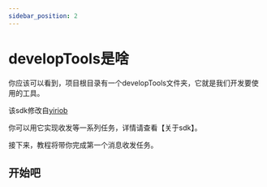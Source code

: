 ```yaml
---
sidebar_position: 2
---
```


# developTools是啥
你应该可以看到，项目根目录有一个developTools文件夹，它就是我们开发要使用的工具。

该sdk修改自[yiriob](https://github.com/YiriMiraiProject/YiriOneBot)

你可以用它实现收发等一系列任务，详情请查看【关于sdk】。

接下来，教程将带你完成第一个消息收发任务。
## 开始吧